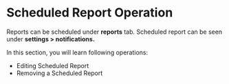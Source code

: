 # Scheduled Report Operation

Reports can be scheduled under **reports** tab. Scheduled report can be seen under **settings > notifications.**

In this section, you will learn following operations:

* Editing Scheduled Report
* Removing a Scheduled Report
